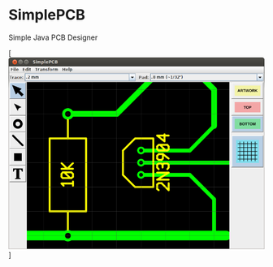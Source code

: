 SimplePCB
=========

Simple Java PCB Designer

[![Screenshot](/screenshots/main_screenshot.png "Screenshot")]

